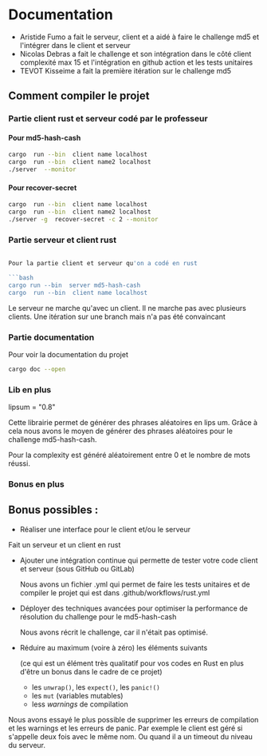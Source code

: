 # Documentation

* Aristide Fumo a fait le serveur, client et a aidé à faire le challenge md5 et l'intégrer dans le client et serveur
* Nicolas Debras a fait le challenge et son intégration dans le côté client complexité max 15 et l'intégration en github
  action et les tests unitaires
* TEVOT Kisseime a fait la première itération sur le challenge md5

## Comment compiler le projet

### Partie client rust et serveur codé par le professeur

#### Pour md5-hash-cash

```bash
cargo  run --bin  client name localhost
cargo  run --bin  client name2 localhost
./server  --monitor
```

#### Pour recover-secret

```bash
cargo  run --bin  client name localhost
cargo  run --bin  client name2 localhost
./server -g  recover-secret -c 2 --monitor
```

### Partie serveur et client rust

```bash

Pour la partie client et serveur qu'on a codé en rust

```bash
cargo run --bin  server md5-hash-cash
cargo  run --bin  client name localhost
```

Le serveur ne marche qu'avec un client. Il ne marche pas avec plusieurs clients.
Une itération sur une branch mais n'a pas été convaincant

### Partie documentation

Pour voir la documentation du projet

```bash
cargo doc --open
```

### Lib en plus

lipsum = "0.8"

Cette librairie permet de générer des phrases aléatoires en lips um.
Grâce à cela nous avons le moyen de générer des phrases aléatoires pour le challenge md5-hash-cash.

Pour la complexity est généré aléatoirement entre 0 et le nombre de mots réussi.

### Bonus en plus

## Bonus possibles :

* Réaliser une interface pour le client et/ou le serveur

Fait un serveur et un client en rust

* Ajouter une intégration continue qui permette de tester votre code client et serveur (sous GitHub ou GitLab)

  Nous avons un fichier .yml qui permet de faire les tests unitaires et de compiler le projet qui est dans
  .github/workflows/rust.yml


* Déployer des techniques avancées pour optimiser la performance de résolution du challenge pour le md5-hash-cash

  Nous avons récrit le challenge, car il n'était pas optimisé.

* Réduire au maximum (voire à zéro) les éléments suivants

  (ce qui est un élément très qualitatif pour vos codes en Rust en plus d'être un bonus dans le cadre de ce projet)
    * les `unwrap()`, les `expect()`, les `panic!()`
    * les `mut` (variables mutables)
    * less *warnings* de compilation

Nous avons essayé le plus possible de supprimer les erreurs de compilation et les warnings
et les erreurs de panic. Par exemple le client est géré si s'appelle deux fois avec le même nom.
Ou quand il a un timeout du niveau du serveur.